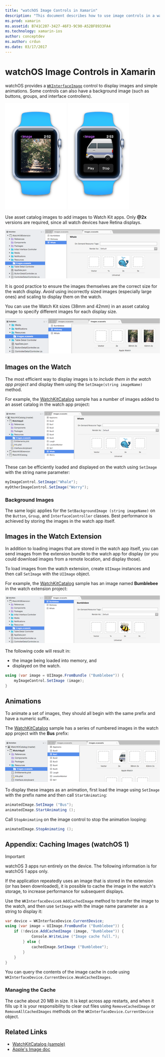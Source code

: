 ```yaml
---
title: "watchOS Image Controls in Xamarin"
description: "This document describes how to use image controls in a watchOS application built with Xamarin. It discusses the WKInterfaceImage control, the SetImage method, adding images to a watch extension, animations, and more."
ms.prod: xamarin
ms.assetid: B741C207-3427-46F3-9C90-A52BF8933FA4
ms.technology: xamarin-ios
author: conceptdev
ms.author: crdun
ms.date: 03/17/2017
---
```


# watchOS Image Controls in Xamarin

watchOS provides a [`WKInterfaceImage`](xref:WatchKit.WKInterfaceImage) control to display
  images and simple animations. Some controls
  can also have a background image (such as
  buttons, groups, and interface controllers).

![](image-images/image-walkway.png "Apple Watch showing picture") ![](image-images/image-animation.png "Apple Watch with simple animation")
<!-- watch image courtesy of http://infinitapps.com/bezel/ -->

Use asset catalog images to add images to Watch Kit apps.
  Only **@2x** versions are required, since all watch devices
  have Retina displays.

![](image-images/asset-universal-sml.png "Only 2x versions are required, since all watch devices have Retina displays")

It is good practice to ensure the images themselves
  are the correct size for the watch display. *Avoid*
  using incorrectly sized images (especially large ones)
  and scaling to display them on the watch.

You can use the Watch Kit sizes (38mm and 42mm) in an asset
  catalog image to specify different images for each display
  size.

![](image-images/asset-watch-sml.png "You can use the Watch Kit sizes 38mm and 42mm in an asset catalog image to specify different images for each display size")


## Images on the Watch

The most efficient way to display images is to
  *include them in the watch app project* and
  display them using the `SetImage(string imageName)`
  method.

For example, the [WatchKitCatalog](https://docs.microsoft.com/samples/xamarin/ios-samples/watchos-watchkitcatalog/) sample
  has a number of images added to an asset catalog in the watch app project:

![](image-images/asset-whale-sml.png "The WatchKitCatalog sample has a number of images added to an asset catalog in the watch app project")

These can be efficiently loaded and displayed
  on the watch using `SetImage` with the string
  name parameter:

```csharp
myImageControl.SetImage("Whale");
myOtherImageControl.SetImage("Worry");
```

### Background Images

The same logic applies for the `SetBackgroundImage (string imageName)`
  on the `Button`, `Group`, and `InterfaceController` classes. Best
  performance is achieved by storing the images in the watch app itself.


## Images in the Watch Extension

In addition to loading images that are stored in the watch
  app itself, you can send images from the extension bundle
  to the watch app for display (or you could
  download images from a remote location, and display those).

To load images from the watch extension, create
  `UIImage` instances and then call `SetImage` with
  the `UIImage` object.

For example, the [WatchKitCatalog](https://docs.microsoft.com/samples/xamarin/ios-samples/watchos-watchkitcatalog) sample
  has an image named **Bumblebee** in the watch extension project:

![](image-images/asset-bumblebee-sml.png "The WatchKitCatalog sample has an image named Bumblebee in the watch extension project")

The following code will result in:

- the image being loaded into memory, and
- displayed on the watch.

```csharp
using (var image = UIImage.FromBundle ("Bumblebee")) {
    myImageControl.SetImage (image);
}
```


## Animations

To animate a set of images, they should all begin
  with the same prefix and have a numeric suffix.

The [WatchKitCatalog](https://docs.microsoft.com/samples/xamarin/ios-samples/watchos-watchkitcatalog) sample
  has a series of numbered images in the watch app project
  with the **Bus** prefix:

![](image-images/asset-bus-animation-sml.png "The WatchKitCatalog sample has a series of numbered images in the watch app project with the Bus prefix")

To display these images as an animation, first load the
  image using `SetImage` with the prefix name and
  then call `StartAnimating`:

```csharp
animatedImage.SetImage ("Bus");
animatedImage.StartAnimating ();
```

Call `StopAnimating` on the image control to
  stop the animation looping:

```csharp
animatedImage.StopAnimating ();
```


<a name="cache" />

## Appendix: Caching Images (watchOS 1)

> [!IMPORTANT]
> watchOS 3 apps run entirely on the device. The following
> information is for watchOS 1 apps only.

If the application repeatedly uses an image that is
  stored in the extension (or has been downloaded),
  it is possible to cache the image in the watch's
  storage, to increase performance for subsequent
  displays.

Use the `WKInterfaceDevice`s `AddCachedImage` method
  to transfer the image to the watch, and then use
  `SetImage` with the image name parameter as a string
  to display it:

```csharp
var device = WKInterfaceDevice.CurrentDevice;
using (var image = UIImage.FromBundle ("Bumblebee")) {
    if (!device.AddCachedImage (image, "Bumblebee")) {
            Console.WriteLine ("Image cache full.");
        } else {
            cachedImage.SetImage ("Bumblebee");
        }
    }
}
```

You can query the contents of the image cache in
  code using `WKInterfaceDevice.CurrentDevice.WeakCachedImages`.


### Managing the Cache

The cache about 20 MB in size. It is kept across app restarts,
  and when it fills up it is your responsibility to clear out
  files using `RemoveCachedImage` or `RemoveAllCachedImages`
  methods on the `WKInterfaceDevice.CurrentDevice` object.



## Related Links

- [WatchKitCatalog (sample)](https://docs.microsoft.com/samples/xamarin/ios-samples/watchos-watchkitcatalog)
- [Apple's Image doc](https://developer.apple.com/documentation/watchkit/wkinterfaceimage)
